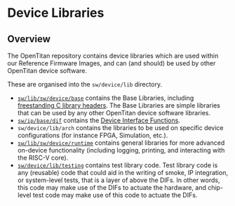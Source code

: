 # Device Libraries

## Overview

The OpenTitan repository contains device libraries which are used within our
Reference Firmware Images, and can (and should) be used by other OpenTitan
device software.

These are organised into the `sw/device/lib` directory.

-   [`sw/lib/sw/device/base`](https://github.com/lowRISC/opentitan/tree/master/sw/lib/sw/device/base)
    contains the Base Libraries, including
    [freestanding C library headers](https://github.com/lowRISC/opentitan/tree/master/sw/lib/sw/device/base/freestanding).
    The Base Libraries are simple libraries that can be used by any other OpenTitan device software libraries.
-   [`sw/ip/base/dif`](../../ip/base/dif/README.md)
    contains the [Device Interface Functions](../../../doc/contributing/sw/device_interface_functions.md).
-   `sw/device/lib/arch` contains the libraries to be used on specific device
    configurations (for instance FPGA, Simulation, etc.).
-   [`sw/lib/sw/device/runtime`](https://github.com/lowRISC/opentitan/tree/master/sw/lib/sw/device/runtime)
    contains general libraries for more advanced on-device functionality
    (including logging, printing, and interacting with the RISC-V core).
-   [`sw/device/lib/testing`](./testing/README.md)
    contains test library code. Test library code is any (reusable) code that
    could aid in the writing of smoke, IP integration, or system-level tests,
    that is a layer of above the DIFs. In other words, this code may make use
    of the DIFs to actuate the hardware, and chip-level test code may make use
    of this code to actuate the DIFs.
